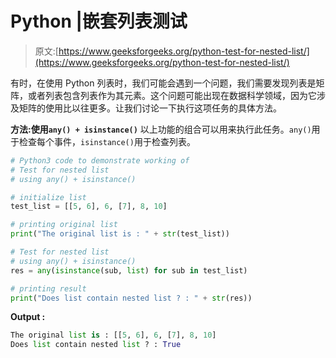 # Python |嵌套列表测试

> 原文:[https://www.geeksforgeeks.org/python-test-for-nested-list/](https://www.geeksforgeeks.org/python-test-for-nested-list/)

有时，在使用 Python 列表时，我们可能会遇到一个问题，我们需要发现列表是矩阵，或者列表包含列表作为其元素。这个问题可能出现在数据科学领域，因为它涉及矩阵的使用比以往更多。让我们讨论一下执行这项任务的具体方法。

**方法:使用`any() + isinstance()`**
以上功能的组合可以用来执行此任务。`any()`用于检查每个事件，`isinstance()`用于检查列表。

```py
# Python3 code to demonstrate working of
# Test for nested list
# using any() + isinstance()

# initialize list
test_list = [[5, 6], 6, [7], 8, 10]

# printing original list
print("The original list is : " + str(test_list))

# Test for nested list
# using any() + isinstance()
res = any(isinstance(sub, list) for sub in test_list)

# printing result
print("Does list contain nested list ? : " + str(res))
```

**Output :**

```py
The original list is : [[5, 6], 6, [7], 8, 10]
Does list contain nested list ? : True

```